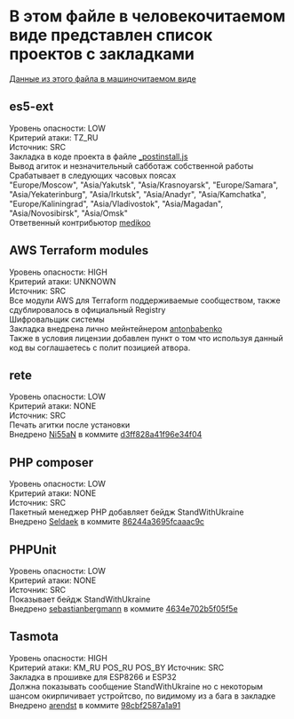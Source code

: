 # В этом файле в человекочитаемом виде представлен список проектов с закладками
[Данные из этого файла в машиночитаемом виде](./projects.json)

## es5-ext
Уровень опасности: LOW  
Критерий атаки: TZ_RU  
Источник: SRC   
Закладка в коде проекта в файле [_postinstall.js](https://github.com/medikoo/es5-ext/blob/main/_postinstall.js)   
Вывод агиток и незначительный сабботаж собственной работы  
Срабатывает в следующих часовых поясах  
"Europe/Moscow", "Asia/Yakutsk", "Asia/Krasnoyarsk", "Europe/Samara", "Asia/Yekaterinburg", "Asia/Irkutsk", "Asia/Anadyr", "Asia/Kamchatka", "Europe/Kaliningrad", "Asia/Vladivostok", "Asia/Magadan", "Asia/Novosibirsk", "Asia/Omsk"  
Ответвенный контрибьютор [medikoo](https://github.com/medikoo)  

## AWS Terraform modules
Уровень опасности: HIGH  
Критерий атаки: UNKNOWN  
Источник: SRC   
Все модули AWS для Terraform поддерживаемые сообществом, также сдублировалось в официальный Registry  
Шифровальщик системы  
Закладка внедрена лично мейнтейнером [antonbabenko](https://github.com/antonbabenko)  
Также в условия лицензии добавлен пункт о том что используя данный код вы соглашаетесь с полит позицией атвора.  

## rete
Уровень опасности: LOW  
Критерий атаки: NONE   
Источник: SRC   
Печать агитки после установки  
Внедрено [Ni55aN](https://github.com/Ni55aN) в коммите [d3ff828a41f96e34f04](https://github.com/retejs/rete/commit/d3ff828a41f96e34f04619eb44c688c913ee8def)  

## PHP composer 
Уровень опасности: LOW  
Критерий атаки: NONE  
Источник: SRC   
Пакетный менеджер PHP добавляет бейдж StandWithUkraine  
Внедрено [Seldaek](https://github.com/Seldaek) в коммите [86244a3695fcaaac9c](https://github.com/composer/packagist/commit/86244a3695fcaaac9c5ba4257a4314eae1c6d981)  

## PHPUnit
Уровень опасности: LOW  
Критерий атаки: NONE  
Источник: SRC   
Показывает бейдж StandWithUkraine  
Внедрено [sebastianbergmann](https://github.com/sebastianbergmann) в коммите [4634e702b5f05f5e](https://github.com/sebastianbergmann/phpunit/commit/4634e702b5f05f5e948e531eb8b4fc19be40610c)  

## Tasmota
Уровень опасности: HIGH   
Критерий атаки: KM_RU POS_RU POS_BY
Источник: SRC   
Закладка в прошивке для ESP8266 и ESP32  
Должна показывать сообщение StandWithUkraine но с некоторым шансом окирпичивает устройтсво, по видимому из а бага в закладке  
Внедрено [arendst](https://github.com/arendst) в коммите [98cbf2587a1a91](https://github.com/arendst/Tasmota/commit/98cbf2587a1a914bbd16996ebb48dd451d3da448)  



